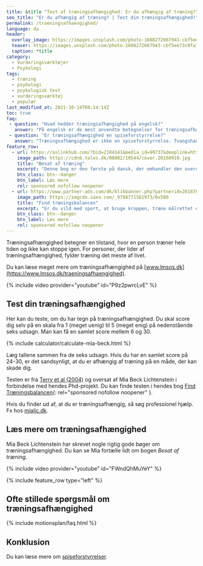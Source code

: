```yaml
---
title: &title "Test af træningsafhængighed: Er du afhængig af træning?"
seo_title: "Er du afhængig af træning? | Test din træningsafhængighed!"
permalink: /traeningsafhaengighed/
language: da
header:
  overlay_image: https://images.unsplash.com/photo-1608272667943-cbf5ee73c0fa?ixid=MnwxMjA3fDB8MHxwaG90by1wYWdlfHx8fGVufDB8fHx8&ixlib=rb-1.2.1&auto=format&fit=crop&h=630&w=1200&q=10
  teaser: https://images.unsplash.com/photo-1608272667943-cbf5ee73c0fa?ixid=MnwxMjA3fDB8MHxwaG90by1wYWdlfHx8fGVufDB8fHx8&ixlib=rb-1.2.1&auto=format&fit=crop&h=300&w=400&q=10
  caption: *title
category:
  - Vurderingsværktøjer
  - Psykologi
tags:
  - træning
  - psykologi
  - psykologisk test
  - vurderingsværktøj
  - populær
last_modified_at: 2021-10-14T08:14:14Z
toc: true
faq:
 - question: "Hvad hedder træningsafhængighed på engelsk?"
   answer: "På engelsk er de mest anvendte betegnelser for træningsafhængighed 'exercise addiction' og 'exercise dependence'."
 - question: "Er træningsafhængighed en spiseforstyrrelse?"
   answer: "Træningsafhængighed er ikke en spiseforstyrrelse. Tvangshandlingerne er nemlig ikke centreret omkring spisevaner, men derimod motion og træning. Træningsafhængig og spiseforstyrrelser følges dog ofte ad."
feature_row:
  - url: https://aslinkhub.com/?bid=2184141&media_id=90737&deeplink=https://tales.dk/besat-af-traening-naar-sund-motion-bliver-til-skadelig-afhaengighed_mia-beck-lichtenstein_9788777068515
    image_path: https://cdn6.tales.dk/00002/10544/cover.20160910.jpg
    title: "Besat af træning"
    excerpt: "Denne bog er den første på dansk, der omhandler den overdrevne og ekstreme træningsiver, som i nogle tilfælde kan udvikle sig til en negativ afhængighedstilstand. Bogen er skrevet af Mia Beck Lichtenstein."
    btn_class: btn--danger
    btn_label: Læs mere
    rel: sponsored nofollow noopener
  - url: https://www.partner-ads.com/dk/klikbanner.php?partnerid=28187&bannerid=43264&htmlurl=https://www.saxo.com/dk/find-traeningsbalancen_mia-beck-lichtenstein_epub_9788771581973
    image_path: https://imgcdn.saxo.com/_9788771581973/0x500
    title: "Find træningsbalancen"
    excerpt: "Er du vild med sport, at bruge kroppen, træne målrettet og konkurrere? Giver motion og idræt dig glæde og energi? Men sker det også at træningen styrer dit liv? Eller at du træner , selvom du har smerter og ved, at du burde lade være?"
    btn_class: btn--danger
    btn_label: Læs mere
    rel: sponsored nofollow noopener
---
```


Træningsafhængighed betegner en tilstand, hvor en person træner hele tiden og ikke kan stoppe igen. For personer, der lider af træningsafhængighed, fylder træning det meste af livet.

Du kan læse meget mere om træningsafhængighed på [www.lmsos.dk](https://www.lmsos.dk/traeningsafhaengighed).

{% include video provider="youtube" id="P9z2pwrcLvE" %}

## Test din træningsafhængighed

Her kan du teste, om du har tegn på træningsafhængighed. Du skal score dig selv på en skala fra 1 (meget uenig) til 5 (meget enig) på nedenstående seks udsagn. Man kan få en samlet score mellem 6 og 30.

{% include calculator/calculate-mia-beck.html %}

Læg tallene sammen fra de seks udsagn. Hvis du har en samlet score på 24-30, er det sandsynligt, at du er afhængig af træning på en måde, der kan skade dig.

Testen er fra [Terry et al (2004)](https://psycnet.apa.org/record/2004-20487-007) og oversat af Mia Beck Lichtenstein i forbindelse med hendes Phd-projekt. Du kan finde testen i hendes bog [Find Træningsbalancen](https://aslinkhub.com/?bid=2184141&media_id=90737&deeplink=https://tales.dk/besat-af-traening-naar-sund-motion-bliver-til-skadelig-afhaengighed_mia-beck-lichtenstein_9788777068515){: rel="sponsored nofollow noopener" }.

Hvis du finder ud af, at du er træningsafhængig, så søg professionel hjælp. Fx hos [mialic.dk](https://mialic.dk/).

## Læs mere om træningsafhængighed

Mia Beck Lichtenstein har skrevet nogle rigtig gode bøger om træningsafhængighed. Du kan se Mia fortælle lidt om bogen _Besat af træning_.

{% include video provider="youtube" id="FWndQhMuYeY" %}

{% include feature_row type="left" %}

## Ofte stillede spørgsmål om træningsafhængighed

{% include motionsplan/faq.html %}

## Konklusion

Du kan læse mere om [spiseforstyrrelser](/spiseforstyrrelser/).
